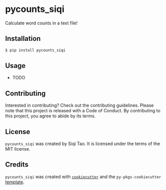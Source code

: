 # pycounts_siqi

Calculate word counts in a text file!

## Installation

```bash
$ pip install pycounts_siqi
```

## Usage

- TODO

## Contributing

Interested in contributing? Check out the contributing guidelines. Please note that this project is released with a Code of Conduct. By contributing to this project, you agree to abide by its terms.

## License

`pycounts_siqi` was created by Siqi Tao. It is licensed under the terms of the MIT license.

## Credits

`pycounts_siqi` was created with [`cookiecutter`](https://cookiecutter.readthedocs.io/en/latest/) and the `py-pkgs-cookiecutter` [template](https://github.com/py-pkgs/py-pkgs-cookiecutter).
